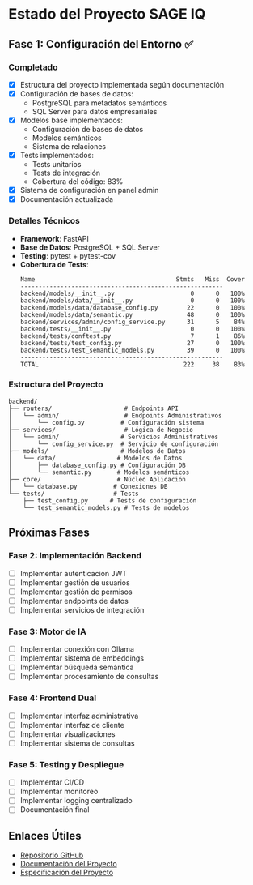 # Estado del Proyecto SAGE IQ

## Fase 1: Configuración del Entorno ✅

### Completado
- [x] Estructura del proyecto implementada según documentación
- [x] Configuración de bases de datos:
  - PostgreSQL para metadatos semánticos
  - SQL Server para datos empresariales
- [x] Modelos base implementados:
  - Configuración de bases de datos
  - Modelos semánticos
  - Sistema de relaciones
- [x] Tests implementados:
  - Tests unitarios
  - Tests de integración
  - Cobertura del código: 83%
- [x] Sistema de configuración en panel admin
- [x] Documentación actualizada

### Detalles Técnicos
- **Framework**: FastAPI
- **Base de Datos**: PostgreSQL + SQL Server
- **Testing**: pytest + pytest-cov
- **Cobertura de Tests**:
  ```
  Name                                       Stmts   Miss  Cover
  --------------------------------------------------------
  backend/models/__init__.py                     0      0   100%
  backend/models/data/__init__.py                0      0   100%
  backend/models/data/database_config.py        22      0   100%
  backend/models/data/semantic.py               48      0   100%
  backend/services/admin/config_service.py      31      5    84%
  backend/tests/__init__.py                      0      0   100%
  backend/tests/conftest.py                      7      1    86%
  backend/tests/test_config.py                  27      0   100%
  backend/tests/test_semantic_models.py         39      0   100%
  --------------------------------------------------------
  TOTAL                                        222     38    83%
  ```

### Estructura del Proyecto
```
backend/
├── routers/                    # Endpoints API
│   └── admin/                  # Endpoints Administrativos
│       └── config.py          # Configuración sistema
├── services/                   # Lógica de Negocio
│   └── admin/                 # Servicios Administrativos
│       └── config_service.py  # Servicio de configuración
├── models/                    # Modelos de Datos
│   └── data/                 # Modelos de Datos
│       ├── database_config.py # Configuración DB
│       └── semantic.py       # Modelos semánticos
├── core/                     # Núcleo Aplicación
│   └── database.py          # Conexiones DB
└── tests/                   # Tests
    ├── test_config.py      # Tests de configuración
    └── test_semantic_models.py # Tests de modelos
```

## Próximas Fases

### Fase 2: Implementación Backend
- [ ] Implementar autenticación JWT
- [ ] Implementar gestión de usuarios
- [ ] Implementar gestión de permisos
- [ ] Implementar endpoints de datos
- [ ] Implementar servicios de integración

### Fase 3: Motor de IA
- [ ] Implementar conexión con Ollama
- [ ] Implementar sistema de embeddings
- [ ] Implementar búsqueda semántica
- [ ] Implementar procesamiento de consultas

### Fase 4: Frontend Dual
- [ ] Implementar interfaz administrativa
- [ ] Implementar interfaz de cliente
- [ ] Implementar visualizaciones
- [ ] Implementar sistema de consultas

### Fase 5: Testing y Despliegue
- [ ] Implementar CI/CD
- [ ] Implementar monitoreo
- [ ] Implementar logging centralizado
- [ ] Documentación final

## Enlaces Útiles
- [Repositorio GitHub](https://github.com/zeravlamv/sage_iq)
- [Documentación del Proyecto](./README.md)
- [Especificación del Proyecto](./PROMPT_PROYECTO_SAGE_IQ_2025.md)